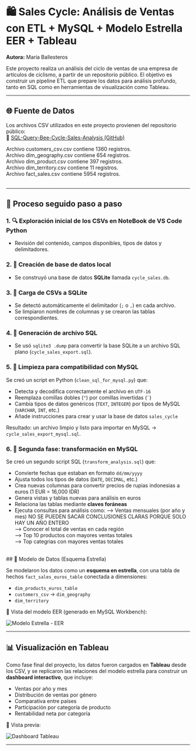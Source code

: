 # 🛍️ Sales Cycle: Análisis de Ventas con ETL + MySQL + Modelo Estrella EER + Tableau

**Autora:** María Ballesteros  

Este proyecto realiza un análisis del ciclo de ventas de una empresa de artículos de ciclismo, a partir de un repositorio público. El objetivo es construir un pipeline ETL que prepare los datos para análisis profundo, tanto en SQL como en herramientas de visualización como Tableau.

---

## 🌐 Fuente de Datos

Los archivos CSV utilizados en este proyecto provienen del repositorio público:  
🔗 [SQL-Query-Bee-Cycle-Sales-Analysis (GitHub)](https://github.com/aldimeolaalfarisy/SQL-Query-Bee-Cycle-Sales-Analysis)

Archivo customers_csv.csv contiene 1360 registros. <br>
Archivo dim_geography.csv contiene 654 registros.<br>
Archivo dim_product.csv contiene 397 registros.<br>
Archivo dim_territory.csv contiene 11 registros.<br>
Archivo fact_sales.csv contiene 5954 registros.<br>
<br>

---

## 🔄 Proceso seguido paso a paso

### 1. 🔍 Exploración inicial de los CSVs en NoteBook de VS Code Python
- Revisión del contenido, campos disponibles, tipos de datos y delimitadores.

### 2. 🧱 Creación de base de datos local
- Se construyó una base de datos **SQLite** llamada `cycle_sales.db`.

### 3. 📁 Carga de CSVs a SQLite
- Se detectó automáticamente el delimitador (`;` o `,`) en cada archivo.
- Se limpiaron nombres de columnas y se crearon las tablas correspondientes.

### 4. 💾 Generación de archivo SQL
- Se usó `sqlite3 .dump` para convertir la base SQLite a un archivo SQL plano (`cycle_sales_export.sql`).

### 5. 🧹 Limpieza para compatibilidad con MySQL
Se creó un script en Python (`clean_sql_for_mysql.py`) que:
- Detecta y decodifica correctamente el archivo en `UTF-16`
- Reemplaza comillas dobles (`"`) por comillas invertidas (`` ` ``)
- Cambia tipos de datos genéricos (`TEXT`, `INTEGER`) por tipos de MySQL (`VARCHAR`, `INT`, etc.)
- Añade instrucciones para crear y usar la base de datos `sales_cycle`

Resultado: un archivo limpio y listo para importar en MySQL → `cycle_sales_export_mysql.sql`.

### 6. 🧾 Segunda fase: transformación en MySQL

Se creó un segundo script SQL (`transform_analysis.sql`) que:

- Convierte fechas que estaban en formato `dd/mm/yyyy`
- Ajusta todos los tipos de datos (`DATE`, `DECIMAL`, etc.)
- Crea nuevas columnas para convertir precios de rupias indonesias a euros (1 EUR = 16,000 IDR)
- Genera vistas y tablas nuevas para análisis en euros
- Relaciona las tablas mediante **claves foráneas**
- Ejecuta consultas para análisis como:
--> Ventas mensuales (por año y mes) NO SE PUEDEN SACAR CONCLUSIONES CLARAS PORQUE SOLO HAY UN AÑO ENTERO<br>
--> Conocer el total de ventas en cada región<br>
--> Top 10 productos con mayores ventas totales<br>
--> Top categrias con mayores ventas totales<br>
<br>
## 🧩 Modelo de Datos (Esquema Estrella)

Se modelaron los datos como un **esquema en estrella**, con una tabla de hechos `fact_sales_euros_table` conectada a dimensiones:

- `dim_products_euros_table`
- `customers_csv` → `dim_geography`
- `dim_territory`

📌 Vista del modelo EER (generado en MySQL Workbench):

![Modelo Estrella - EER](star_schema_sales_cycle.png)

---

## 📊 Visualización en Tableau

Como fase final del proyecto, los datos fueron cargados en **Tableau** desde los CSV, y se replicaron las relaciones del modelo estrella para construir un **dashboard interactivo**, que incluye:

- Ventas por año y mes
- Distribución de ventas por género
- Comparativa entre países
- Participación por categoría de producto
- Rentabilidad neta por categoría

📸 Vista previa:

![Dashboard Tableau](dashboard_tableau.png)

---
